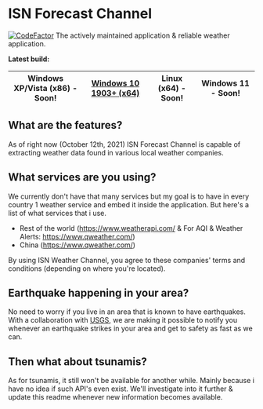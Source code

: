 # ISN Forecast Channel
[![CodeFactor](https://www.codefactor.io/repository/github/imadofficial/isn-forecast/badge)](https://www.codefactor.io/repository/github/imadofficial/isn-forecast)
The actively maintained application & reliable weather application.

**Latest build:**

| Windows XP/Vista (x86) - Soon! | [Windows 10 1903+ (x64)](https://github.com/imadofficial/ISN-Forecast-Channel/releases/latest) | Linux (x64) - Soon! | Windows 11 - Soon!
| ------------- | ------------- | ------------- | ------------- |

## What are the features?
As of right now (October 12th, 2021) ISN Forecast Channel is capable of extracting weather data found in various local weather companies.

## What services are you using?
We currently don't have that many services but my goal is to have in every country 1 weather service and embed it inside the application. But here's a list of what services that i use.

- Rest of the world (https://www.weatherapi.com/ & For AQI & Weather Alerts: https://www.qweather.com/)
- China (https://www.qweather.com/)

By using ISN Weather Channel, you agree to these companies' terms and conditions (depending on where you're located).

## Earthquake happening in your area?
No need to worry if you live in an area that is known to have earthquakes. With a collaboration with [USGS](https://earthquake.usgs.gov/), we are making it possible to notify you whenever an earthquake strikes in your area and get to safety as fast as we can.

## Then what about tsunamis?
As for tsunamis, it still won't be available for another while. Mainly because i have no idea if such API's even exist. We'll investigate into it further & update this readme whenever new information becomes available.
